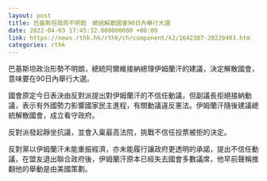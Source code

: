 ```yaml
---
layout: post
title: 巴基斯坦政局不明朗　總統解散國會90日內舉行大選
date: 2022-04-03 17:45:32.000000000 +08:00
link: https://news.rthk.hk/rthk/ch/component/k2/1642307-20220403.htm
categories: rthk
---
```


巴基斯坦政治形勢不明朗，總統阿爾維接納總理伊姆蘭汗的建議，決定解散國會，意味要在90日內舉行大選。

國會原定今日表決由反對派提出對伊姆蘭汗的不信任動議，但副議長拒絕接納動議，表示有外國勢力影響國家民主進程，有關動議違反憲法。伊姆蘭汗隨後建議總統解散國會，成立看守政府。

反對派發起靜坐抗議，並會入稟最高法院，挑戰不信任投票被拒的決定。

反對黨以伊姆蘭汗未能重振經濟，亦未能履行讓政府更透明的承諾，提出不信任動議，在盟友退出聯合政府後，伊姆蘭汗原本已經失去國會多數議席，他早前聲稱推翻他的舉動是由美國策劃。
